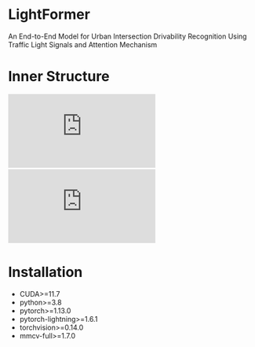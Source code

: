 # LightFormer
An End-to-End Model for Urban Intersection Drivability Recognition Using Traffic Light Signals and Attention Mechanism

# Inner Structure
![contents](https://github.com/DanielMing123/LightFormer/blob/main/imgs/new2_arc.pdf)
![contents](https://github.com/DanielMing123/LightFormer/blob/main/imgs/new_encoder.pdf)
# Installation
* CUDA>=11.7
* python>=3.8
* pytorch>=1.13.0
* pytorch-lightning>=1.6.1
*  torchvision>=0.14.0
*  mmcv-full>=1.7.0
